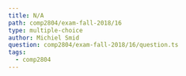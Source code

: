 ```yaml
---
title: N/A
path: comp2804/exam-fall-2018/16
type: multiple-choice
author: Michiel Smid
question: comp2804/exam-fall-2018/16/question.ts
tags:
  - comp2804
---
```

